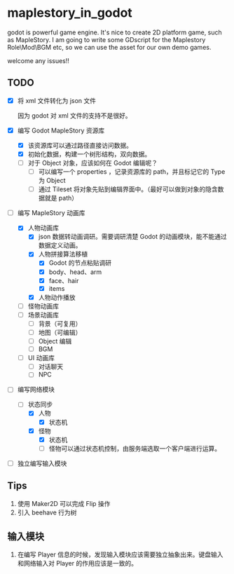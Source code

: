 # maplestory_in_godot

godot is powerful game engine. It's nice to create 2D platform game, such as MapleStory. I am going to write some GDscript for the Maplestory Role\Mod\BGM etc, so we can use the asset for our own demo games. 

welcome any issues!! 

## TODO

- [x]  将 xml 文件转化为 json 文件
	
	因为 godot 对 xml 文件的支持不是很好。
	
- [x]  编写 Godot MapleStory 资源库
	- [x]  该资源库可以通过路径直接访问数据。
	- [x]  初始化数据，构建一个树形结构，双向数据。
	- [ ]  对于 Object 对象，应该如何在 Godot 编辑呢？
		- [ ]  可以编写一个 properties ，记录资源库的 path，并且标记它的 Type 为 Object
		- [ ]  通过 Tileset 将对象先贴到编辑界面中。（最好可以做到对象的隐含数据就是 path）
- [ ]  编写 MapleStory 动画库
	- [x]  人物动画库
		- [x]  json 数据转动画调研。需要调研清楚 Godot 的动画模块，能不能通过数据定义动画。
		- [x]  人物拼接算法移植
			- [x]  Godot 的节点粘贴调研
			- [x]  body、head、arm
			- [x]  face、hair
			- [x]  items
		- [x]  人物动作播放
	- [ ]  怪物动画库
	- [ ]  场景动画库
		- [ ]  背景（可复用）
		- [ ]  地图（可编辑）
		- [ ]  Object 编辑
		- [ ]  BGM
	- [ ]  UI 动画库
		- [ ]  对话聊天
		- [ ]  NPC
- [ ]  编写网络模块
	- [ ]  状态同步
		- [x]  人物
			- [x]  状态机
		- [x]  怪物
			- [x]  状态机
			- [ ]  怪物可以通过状态机控制，由服务端选取一个客户端进行运算。

- [ ] 独立编写输入模块


## Tips

1. 使用 Maker2D 可以完成 Flip 操作
2. 引入 beehave 行为树

## 输入模块
1. 在编写 Player 信息的时候，发现输入模块应该需要独立抽象出来。键盘输入和网络输入对 Player 的作用应该是一致的。
